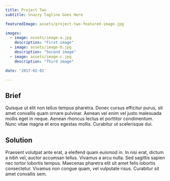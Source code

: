 ```yaml
---
title: Project Two
subtitle: Snazzy Tagline Goes Here

featuredImage: assets/project-two-featured-image.jpg

images:
  - image: assets/image-a.jpg
    description: "First image"
  - image: assets/image-b.jpg
    description: "Second image"
  - image: assets/image-c.jpg
    description: "Third image"

date: '2017-02-01'

---
```


## Brief
Quisque ut elit non tellus tempus pharetra. Donec cursus efficitur purus, sit amet convallis quam ornare pulvinar. Aenean vel enim vel justo malesuada mollis eget in neque. Aenean rhoncus lectus et porttitor condimentum. Nunc vitae magna et eros egestas mollis. Curabitur ut scelerisque dui.

## Solution
Praesent volutpat ante erat, a eleifend quam euismod in. In nisi erat, dictum a nibh vel, auctor accumsan tellus. Vivamus a arcu nulla. Sed sagittis sapien nec tortor lobortis tempus. Maecenas pharetra elit sit amet felis lobortis consectetur. Vivamus non congue quam, vel vulputate risus. Curabitur sit amet convallis sem.
